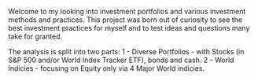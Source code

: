 Welcome to my looking into investment portfolios and various investment methods and practices. This project was born out of curiosity to see the best investment practices for myself and to test ideas and questions many take for granted.

The analysis is split into two parts:
1 - Diverse Portfolios - with Stocks (in S&P 500 and/or World Index Tracker ETF), bonds and cash.
2 - World Indicies - focusing on Equity only via 4 Major World indicies.
